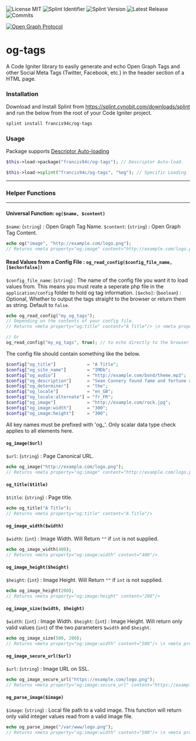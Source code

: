 ![License MIT](https://img.shields.io/github/license/francis94c/og-tags.svg) ![Splint Identifier](https://splint.cynobit.com/shields/iconIdentifier/A3RT16543N) ![Splint Version](https://splint.cynobit.com/shields/iconVersion/A3RT16543N) ![Latest Release](https://img.shields.io/github/release/francis94c/og-tags.svg) ![Commits](https://img.shields.io/github/last-commit/francis94c/og-tags.svg)

[![Open Graph Protocol](http://ogp.me/logo.png)](http://ogp.me/)

# og-tags
A Code Igniter library to easily generate and echo Open Graph Tags and other Social Meta Tags (Twitter, Facebook, etc.) in the header section of a HTML page.

### Installation ###
Download and Install Splint from https://splint.cynobit.com/downloads/splint and run the below from the root of your Code Igniter project.
```bash
splint install francis94c/og-tags
```

### Usage ###

Package supports [Descriptor Auto-loading](https://splint.cynobit.com/wiki/developer/descriptor_autoloading)

```php
$this->load->package("francis94c/og-tags"); // Descriptor Auto-load.

$this->load->splint("francis94c/og-tags", "%og"); // Specific Loading
```

---

### Helper Functions ###

---

#### Universal Function: `og($name, $content)` ####
`$name`: (`string`) : Open Graph Tag Name.
`$content`: (`string`) : Open Graph Tag Content.
```php
echo og("image", "http://example.com/logo.png");
// Returns <meta property="og:image" content="http://example.com/logo.png"/>
```
#### Read Values from a Config File : `og_read_config($config_file_name, [$echo=false])` ####
`$config_file_name`: (`string`) : The name of the config file you want it to load values from. This means you must reate a seperate php file in the `application/config` folder to hold og tag information.
`[$echo]`: (`boolean`) : Optional, Whether to output the tags straight to the browser or return them as string. Default to `false`.

```php
echo og_read_config("my_og_tags");
// Depending on the contents of your config file.
// Returns <meta property="og:title" content="A Title"/> \n <meta property="og:image" content="http://example.com/logo.png"/> \n ......

// Or
og_read_config("my_og_tags", true); // to echo directly to the browser.
```

The config file should contain something like the below.

```php
$config["og_title"]            = "A Title";
$config["og_site_name"]        = "IMDb";
$config["og_audio"]            = "http://example.com/bond/theme.mp3";
$config["og_description"]      = "Sean Connery found fame and fortune as the suave, sophisticated British agent, James Bond.";
$config["og_determiner"]       = "the";
$config["og_locale"]           = "en_GB";
$config["og_locale:alternate"] = "fr_FR";
$config["og_image"]            = "http://example.com/rock.jpg";
$config["og_image:width"]      = "300";
$config["og_image:height"]     = "300";
```
All key names must be prefixed with 'og_'. Only scalar data type check applies to all elements here.

#### `og_image($url)` ####
`$url`: (`string`) : Page Canonical URL.
```php
echo og_image("http://example.com/logo.png");
// Returns <meta property="og:image" content="http://example.com/logo.png"/>
```
#### `og_title($title)` ####
`$title`: (`string`) : Page title.
```php
echo og_title("A Title");
// Returns <meta property="og:title" content="A Title"/>
```
#### `og_image_width($width)` ####
`$width`: (`int`) : Image Width.
Will Return `""` if `int` is not supplied.
```php
echo og_image_width(400);
// Returns <meta property="og:image:width" content="400"/>
```
#### `og_image_height($height)` ####
`$height`: (`int`) : Image Height.
Will Return `""` if `int` is not supplied.
```php
echo og_image_height(200);
// Returns <meta property="og:image:height" content="200"/>
```
#### `og_image_size($width, $height)` ####
`$width`: (`int`) : Image Width.
`$height`: (`int`) : Image Height.
Will return only valid values (`int`) of the two parameters `$width` and `$height`.
```php
echo og_image_size(500, 200);
// Returns <meta property="og:image:width" content="500"/> \n <meta property="og:image:height" content="200"/>
```
#### `og_image_secure_url($url)` ####
`$url`: (`string`) : Image URL on SSL.
```php
echo og_image_secure_url("https://example.com/logo.png");
// Returns <meta property="og:image:secure_url" content="https://example.com/logo.png"/>
```
#### `og_parse_image($image)` ####
`$image`: (`string`) : Local file path to a valid image.
This function will return only valid integer values read from a valid image file.
```php
echo og_parse_image("/var/www/logo.png");
// Returns <meta property="og:image:width" content="500"/> \n <meta property="og:image:height" content="200"/>
```
